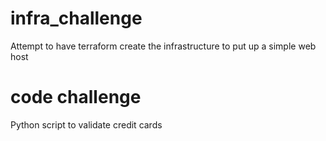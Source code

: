# infra_challenge

Attempt to have terraform create the infrastructure to put up a simple web host

# code challenge

Python script to validate credit cards
